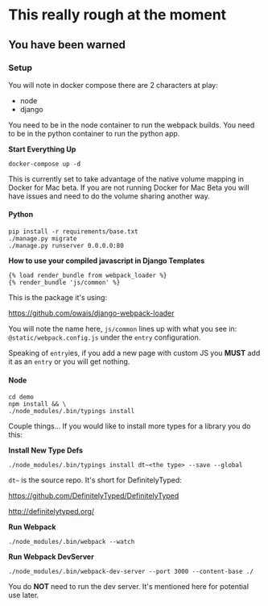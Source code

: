 # This really rough at the moment
## You have been warned

### Setup

You will note in docker compose there are 2 characters at play:

- node
- django

You need to be in the node container to run the webpack builds.
You need to be in the python container to run the python app.

**Start Everything Up**

```
docker-compose up -d
```

This is currently set to take advantage of the native volume mapping in Docker
for Mac beta. If you are not running Docker for Mac Beta you will have issues
and need to do the volume sharing another way.

#### Python
```
pip install -r requirements/base.txt
./manage.py migrate
./manage.py runserver 0.0.0.0:80
```

**How to use your compiled javascript in Django Templates**

```
{% load render_bundle from webpack_loader %}
{% render_bundle 'js/common' %}
```

This is the package it's using:

https://github.com/owais/django-webpack-loader

You will note the name here, `js/common` lines up with what you see in:
`@static/webpack.config.js` under the `entry` configuration. 

Speaking of `entry`ies, if you add a new page with custom JS you **MUST**
add it as an `entry` or you will get nothing.

#### Node
```
cd demo
npm install && \
./node_modules/.bin/typings install
```

Couple things...
If you would like to install more types for a library you do this:

**Install New Type Defs**
```
./node_modules/.bin/typings install dt~<the type> --save --global
```

`dt~` is the source repo. It's short for DefinitelyTyped:

https://github.com/DefinitelyTyped/DefinitelyTyped

http://definitelytyped.org/



**Run Webpack**

```
./node_modules/.bin/webpack --watch
```


**Run Webpack DevServer**
```
./node_modules/.bin/webpack-dev-server --port 3000 --content-base ./
```

You do **NOT** need to run the dev server. It's mentioned here for potential use later.
